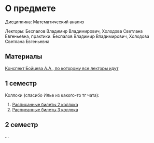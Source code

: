 # О предмете
Дисциплина: Математический анализ

Лекторы: Беспалов Владимир Владимирович, Холодова Светлана Евгеньевна, практики: Беспалов Владимир Владимирович, Холодова Светлана Евгеньевна

## Материалы

[Конспект Бойцева А.А., по которому все лекторы идут](https://drive.google.com/file/d/1djjiNfdQDAWuMCLIH2Q0yms76Agb54MP/view)

## 1 семестр

Коллоки (cпасибо Илье из какого-то тг чата):
1. [Расписанные билеты 2 коллока](https://disk.yandex.ru/d/4buhC9AeNkqRqA)
2. [Расписанные билеты 3 коллока](https://disk.yandex.ru/i/bJikRg6WH66Maw)

## 2 семестр

...